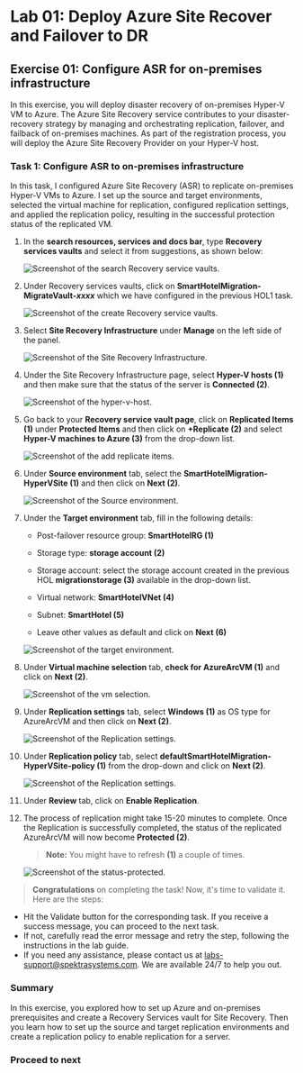 # Lab 01: Deploy Azure Site Recover and Failover to DR

## Exercise 01: Configure ASR for on-premises infrastructure

In this exercise, you will deploy disaster recovery of on-premises Hyper-V VM to Azure. The Azure Site Recovery service contributes to your disaster-recovery strategy by managing and orchestrating replication, failover, and failback of on-premises machines. As part of the registration process, you will deploy the Azure Site Recovery Provider on your Hyper-V host.

### Task 1: Configure ASR to on-premises infrastructure

In this task, I configured Azure Site Recovery (ASR) to replicate on-premises Hyper-V VMs to Azure. I set up the source and target environments, selected the virtual machine for replication, configured replication settings, and applied the replication policy, resulting in the successful protection status of the replicated VM.

1. In the **search resources, services and docs bar**, type **Recovery services vaults** and select it from suggestions, as shown below:
   
    ![Screenshot of the search Recovery service vaults.](Images/upd-search-asr.png "Recovery service vaults")
    
1. Under Recovery services vaults, click on **SmartHotelMigration<inject key="DeploymentID" enableCopy="false" />-MigrateVault-_xxxx_** which we have configured in the previous HOL1 task.  

    ![Screenshot of the create Recovery service vaults.](Images/hol3-e2-s2.png "create Recovery service vaults")

1. Select **Site Recovery Infrastructure** under **Manage** on the left side of the panel.

    ![Screenshot of the Site Recovery Infrastructure.](Images/hol3-e2-s3.png)

1. Under the Site Recovery Infrastructure page, select **Hyper-V hosts (1)** and then make sure that the status of the server is **Connected (2)**.

    ![Screenshot of the hyper-v-host.](Images/HOL3-EX2-T1-S4.png "hyper-v-host")  

1. Go back to your **Recovery service vault page**, click on **Replicated Items (1)** under **Protected Items** and then click on **+Replicate (2)** and select **Hyper-V machines to Azure (3)** from the drop-down list.

    ![Screenshot of the add replicate items.](Images/hol3-e2-s5.png "add replicate items") 
   
1. Under **Source environment** tab, select the **SmartHotelMigration<inject key="DeploymentID" enableCopy="false" />-HyperVSite (1)**  and then click on **Next (2)**.
 
    ![Screenshot of the Source environment.](Images/hol3-e2-s6.png "Source environment") 
   
1. Under the **Target environment** tab, fill in the following details:

   - Post-failover resource group: **SmartHotelRG (1)**
   
   - Storage type: **storage account (2)**

   - Storage account: select the storage account created in the previous HOL **migrationstorage<inject key="DeploymentID" enableCopy="false" /> (3)** available in the drop-down list.   
   
   - Virtual network: **SmartHotelVNet (4)**

   - Subnet: **SmartHotel (5)**
   
   - Leave other values as default and click on **Next (6)**
   
    ![Screenshot of the target environment.](Images/hol3-ex2-task1-step7.png "Source environment")    
    
1. Under **Virtual machine selection** tab, **check for AzureArcVM (1)** and click on **Next (2)**.

    ![Screenshot of the vm selection.](Images/hol3-e2-s8.png "vm selection")

1. Under **Replication settings** tab, select **Windows (1)** as OS type for AzureArcVM and then click on **Next (2)**.

    ![Screenshot of the Replication settings.](Images/hol3-e2-s9.png "Replication settings")
     
1. Under **Replication policy** tab, select **defaultSmartHotelMigration<inject key="DeploymentID" enableCopy="false" />-HyperVSite-policy (1)** from the drop-down and click on **Next (2)**.  

    ![Screenshot of the Replication settings.](Images/hol3-e2-s10.png "Replication settings")
   
1. Under **Review** tab, click on **Enable Replication**.

1. The process of replication might take 15-20 minutes to complete. Once the Replication is successfully completed, the status of the replicated AzureArcVM will now become **Protected (2)**.

   > **Note:** You might have to refresh **(1)** a couple of times.

    ![Screenshot of the status-protected.](Images/hol3-e2-s13.png "status-protected")

  > **Congratulations** on completing the task! Now, it's time to validate it. Here are the steps:
	
  - Hit the Validate button for the corresponding task. If you receive a success message, you can proceed to the next task. 
  - If not, carefully read the error message and retry the step, following the instructions in the lab guide.
  - If you need any assistance, please contact us at labs-support@spektrasystems.com. We are available 24/7 to help you out.

   <validation step="6f4ede7d-d07d-4209-b748-c272002a4085" />
   
### Summary

In this exercise, you explored how to set up Azure and on-premises prerequisites and create a Recovery Services vault for Site Recovery. Then you learn how to set up the source and target replication environments and create a replication policy to enable replication for a server.

### Proceed to next
